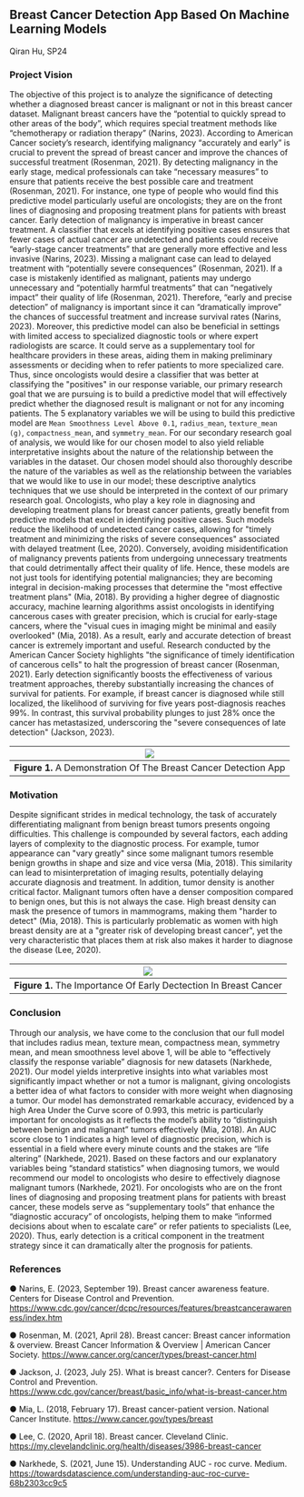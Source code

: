 ## Breast Cancer Detection App Based On Machine Learning Models
Qiran Hu, SP24

### Project Vision  

The objective of this project is to analyze the significance of detecting whether a diagnosed breast cancer is malignant or not in this breast cancer dataset. Malignant breast cancers have the “potential to quickly spread to other areas of the body”, which requires special treatment methods like “chemotherapy or radiation therapy” (Narins, 2023). According to American Cancer society’s research, identifying malignancy “accurately and early” is crucial to prevent the spread of breast cancer and improve the chances of successful treatment (Rosenman, 2021). By detecting malignancy in the early stage, medical professionals can take “necessary measures” to ensure that patients receive the best possible care and treatment (Rosenman, 2021). For instance, one type of people who would find this predictive model particularly useful are oncologists; they are on the front lines of diagnosing and proposing treatment plans for patients with breast cancer. Early detection of malignancy is imperative in breast cancer treatment. A classifier that excels at identifying positive cases ensures that fewer cases of actual cancer are undetected and patients could receive “early-stage cancer treatments” that are generally more effective and less invasive (Narins, 2023). Missing a malignant case can lead to delayed treatment with “potentially severe consequences” (Rosenman, 2021). If a case is mistakenly identified as malignant, patients may undergo unnecessary and “potentially harmful treatments” that can “negatively impact” their quality of life (Rosenman, 2021). Therefore, “early and precise detection” of malignancy is important since it can “dramatically improve” the chances of successful treatment and increase survival rates (Narins, 2023). Moreover, this predictive model can also be beneficial in settings with limited access to specialized diagnostic tools or where expert radiologists are scarce. It could serve as a supplementary tool for healthcare providers in these areas, aiding them in making preliminary assessments or deciding when to refer patients to more specialized care. Thus, since oncologists would desire a classifier that was better at classifying the "positives" in our response variable, our primary research goal that we are pursuing is to build a predictive model that will effectively predict whether the diagnosed result is malignant or not for any incoming patients. The 5 explanatory variables we will be using to build this predictive model are `Mean Smoothness Level Above 0.1`, `radius_mean`, `texture_mean (g)`, `compactness_mean`, and `symmetry_mean`.  For our secondary research goal of analysis, we would like for our chosen model to also yield reliable interpretative insights about the nature of the relationship between the variables in the dataset. Our chosen model should also thoroughly describe the nature of the variables as well as the relationship between the variables that we would like to use in our model; these descriptive analytics techniques that we use should be interpreted in the context of our primary research goal. Oncologists, who play a key role in diagnosing and developing treatment plans for breast cancer patients, greatly benefit from predictive models that excel in identifying positive cases. Such models reduce the likelihood of undetected cancer cases, allowing for "timely treatment and minimizing the risks of severe consequences" associated with delayed treatment (Lee, 2020). Conversely, avoiding misidentification of malignancy prevents patients from undergoing unnecessary treatments that could detrimentally affect their quality of life. Hence, these models are not just tools for identifying potential malignancies; they are becoming integral in decision-making processes that determine the "most effective treatment plans" (Mia, 2018). By providing a higher degree of diagnostic accuracy, machine learning algorithms assist oncologists in identifying cancerous cases with greater precision, which is crucial for early-stage cancers, where the "visual cues in imaging might be minimal and easily overlooked" (Mia, 2018). As a result, early and accurate detection of breast cancer is extremely important and useful. Research conducted by the American Cancer Society highlights "the significance of timely identification of cancerous cells" to halt the progression of breast cancer (Rosenman, 2021). Early detection significantly boosts the effectiveness of various treatment approaches, thereby substantially increasing the chances of survival for patients. For example, if breast cancer is diagnosed while still localized, the likelihood of surviving for five years post-diagnosis reaches 99%. In contrast, this survival probability plunges to just 28% once the cancer has metastasized, underscoring the "severe consequences of late detection" (Jackson, 2023).

| ![](https://github.com/Edward-H26/Project-Management_Qiran/blob/main/Final%20Papers/1.jng) | 
| :--: |
| <b>Figure 1.</b> A Demonstration Of The Breast Cancer Detection App  |   

### Motivation 

Despite significant strides in medical technology, the task of accurately differentiating malignant from benign breast tumors presents ongoing difficulties. This challenge is compounded by several factors, each adding layers of complexity to the diagnostic process. For example, tumor appearance can "vary greatly" since some malignant tumors resemble benign growths in shape and size and vice versa (Mia, 2018). This similarity can lead to misinterpretation of imaging results, potentially delaying accurate diagnosis and treatment. In addition, tumor density is another critical factor. Malignant tumors often have a denser composition compared to benign ones, but this is not always the case. High breast density can mask the presence of tumors in mammograms, making them "harder to detect" (Mia, 2018). This is particularly problematic as women with high breast density are at a "greater risk of developing breast cancer", yet the very characteristic that places them at risk also makes it harder to diagnose the disease (Lee, 2020).

| ![](https://github.com/Edward-H26/Project-Management_Qiran/blob/main/Final%20Papers/10.jpeg) | 
| :--: |
| <b>Figure 1.</b> The Importance Of Early Dectection In Breast Cancer |   

### Conclusion      

Through our analysis, we have come to the conclusion that our full model that includes radius mean, texture mean, compactness mean, symmetry mean, and mean smoothness level above 1, will be able to 
“effectively classify the response variable” diagnosis for new datasets (Narkhede, 2021). Our model yields interpretive insights into what variables most significantly impact whether or not a tumor is malignant, giving oncologists a better idea of what factors to consider with more weight when diagnosing a tumor. Our model has demonstrated remarkable accuracy, evidenced by a high Area Under the Curve score of 0.993, this metric is particularly important for oncologists as it reflects the model’s ability to “distinguish between benign and malignant” tumors effectively (Mia, 2018). An AUC score close to 1 indicates a high level of diagnostic precision, which is essential in a field where every minute counts and the stakes are “life altering” (Narkhede, 2021). Based on these factors and our explanatory variables being “standard statistics” when diagnosing tumors, we would recommend our model to oncologists who desire to effectively diagnose malignant tumors (Narkhede, 2021). For oncologists who are on the front lines of diagnosing and proposing treatment plans for patients with breast cancer, these models serve as “supplementary tools” that enhance the “diagnostic accuracy” of oncologists, helping them to make “informed decisions about when to escalate care” or refer patients to specialists (Lee, 2020). Thus, early detection is a critical component in the treatment strategy since it can dramatically alter the prognosis for patients. 

### References     

● Narins, E. (2023, September 19). Breast cancer awareness feature. Centers for Disease Control and Prevention.
https://www.cdc.gov/cancer/dcpc/resources/features/breastcancerawareness/index.htm

● Rosenman, M. (2021, April 28). Breast cancer: Breast cancer information & overview. Breast Cancer Information & Overview | American Cancer Society. https://www.cancer.org/cancer/types/breast-cancer.html

● Jackson, J. (2023, July 25). What is breast cancer?. Centers for Disease Control and Prevention. https://www.cdc.gov/cancer/breast/basic_info/what-is-breast-cancer.htm 

● Mia, L. (2018, February 17). Breast cancer-patient version. National Cancer Institute. https://www.cancer.gov/types/breast 

● Lee, C. (2020, April 18). Breast cancer. Cleveland Clinic. https://my.clevelandclinic.org/health/diseases/3986-breast-cancer 

● Narkhede, S. (2021, June 15). Understanding AUC - roc curve. Medium. https://towardsdatascience.com/understanding-auc-roc-curve-68b2303cc9c5 
